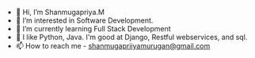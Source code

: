 - 👋 Hi, I’m Shanmugapriya.M
- 👀 I’m interested in Software Development.
- 🌱 I’m currently learning Full Stack Development
- 💞️ I like Python, Java. I'm good at Django, Restful webservices, and sql.
- 📫 How to reach me - shanmugapriiyamurugan@gmail.com

<!---
MShanmugapriyaa/MShanmugapriyaa is a ✨ special ✨ repository because its `README.md` (this file) appears on your GitHub profile.
You can click the Preview link to take a look at your changes.
--->
